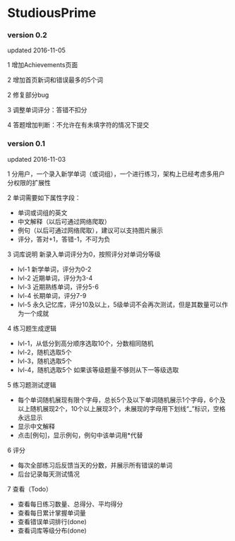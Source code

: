 # StudiousPrime

### version 0.2
updated 2016-11-05

1 增加Achievements页面

2 增加首页新词和错误最多的5个词

2 修复部分bug

3 调整单词评分：答错不扣分

4 答题增加判断：不允许在有未填字符的情况下提交

### version 0.1 
updated 2016-11-03

1 分用户，一个录入新学单词（或词组），一个进行练习，架构上已经考虑多用户分权限的扩展性

2 单词需要如下属性字段：

* 单词或词组的英文
* 中文解释（以后可通过网络爬取）
* 例句（以后可通过网络爬取），建议可以支持图片展示
* 评分，答对+1，答错-1，不可为负

3 词库说明
 新录入单词评分为0，按照评分对单词分等级
* lvl-1 新学单词，评分为0-2
* lvl-2 近期单词，评分为3-4
* lvl-3 近期熟练单词，评分5-6
* lvl-4 长期单词，评分7-9
* lvl-5 永久记忆库，评分10及以上，5级单词不会再次测试，但是其数量可以作为一个成就

4 练习题生成逻辑
* lvl-1，从低分到高分顺序选取10个，分数相同随机
* lvl-2，随机选取5个
* lvl-3，随机选取5个
* lvl-4，随机选取5个
如果该等级题量不够则从下一等级选取

5 练习题测试逻辑
* 每个单词随机展现有限个字母，总长5个及以下单词随机展示1个字母，6个及以上随机展现2个，10个以上展现3个，未展现的字母用下划线“_”标识，空格永远显示
* 显示中文解释
* 点击[例句]，显示例句，例句中该单词用*代替

6 评分
* 每次全部练习后反馈当天的分数，并展示所有错误的单词
* 后台记录每天测试情况

7 查看（Todo）
* 查看每日练习数量、总得分、平均得分
* 查看每日累计掌握单词量
* 查看错误单词排行(done)
* 查看词库等级分布(done)
